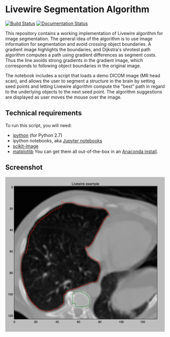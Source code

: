 # Livewire Segmentation Algorithm
[![Build Status](https://travis-ci.org/pdyban/livewire.svg?branch=master)](https://travis-ci.org/pdyban/livewire) [![Documentation Status](https://readthedocs.org/projects/livewire-segmentation/badge/?version=latest)](http://livewire-segmentation.readthedocs.org/en/latest/?badge=latest)


This repository contains a working implementation of Livewire algorithm for image segmentation. The general idea of the algorithm is to use image information for segmentation and avoid crossing object boundaries. A gradient image highlights the boundaries, and Dijkstra's shrotest path algorithm computes a path using gradient differences as segment costs. Thus the line avoids strong gradients in the gradient image, which corresponds to following object boundaries in the original image.

The notebook includes a script that loads a demo DICOM image (MR head scan), and allows the user to segment a structure in the brain by setting seed points and letting Livewire algorithm compute the "best" path in regard to the underlying objects to the next seed point. The algorithm suggestions are displayed as user moves the mouse over the image.

## Technical requirements
To run this script, you will need:
- [ipython](http://ipython.org) (for Python 2.7)
- ipython notebooks, aka [Jupyter notebooks](http://jupyter.org)
- [scikit-image](http://scikit-image.org)
- [matplotlib](http://matplotlib.org)
You can get them all out-of-the-box in an [Anaconda install](https://www.continuum.io/downloads).

## Screenshot
![Livewire example](screenshot.png)
